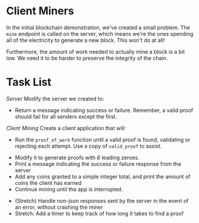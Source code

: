 # Client Miners

In the initial blockchain demonstration, we've created a small problem.  The `mine` endpoint is called on the server, which means we're the ones spending all of the electricity to generate a new block.  This won't do at all!

Furthermore, the amount of work needed to actually mine a block is a bit low.  We need it to be harder to preserve the integrity of the chain.


# Task List

*Server*
Modify the server we created to:
<!-- * Remove the `proof_of_work` function from the server. -->
<!-- * Change `valid_proof` to require *6* leading zeroes. -->
<!-- * Add an endpoint called `last_block` that returns the last block in the chain -->
<!-- * Modify the `mine` endpoint to instead receive and validate or reject a new proof sent by a client.
    * It should accept a POST
    * Use `data = request.get_json()` to pull the data out of the POST
        * Note that `request` and `requests` both exist in this project
    * Check that 'proof', and 'id' are present
        * return a 400 error using `jsonify(response)` with a 'message' -->
* Return a message indicating success or failure.  Remember, a valid proof should fail for all senders except the first.

*Client Mining*
Create a client application that will:
<!-- * Get the last block from the server -->
* Run the `proof_of_work` function until a valid proof is found, validating or rejecting each attempt.  Use a copy of `valid_proof` to assist.
<!-- * Print messages indicating that this has started and finished. -->
* Modify it to generate proofs with *6* leading zeroes.
* Print a message indicating the success or failure response from the server
* Add any coins granted to a simple integer total, and print the amount of coins the client has earned
* Continue mining until the app is interrupted.
<!-- * Change the name in `my_id.txt` to your name -->
* (Stretch) Handle non-json responses sent by the server in the event of an error, without crashing the miner
* Stretch: Add a timer to keep track of how long it takes to find a proof

